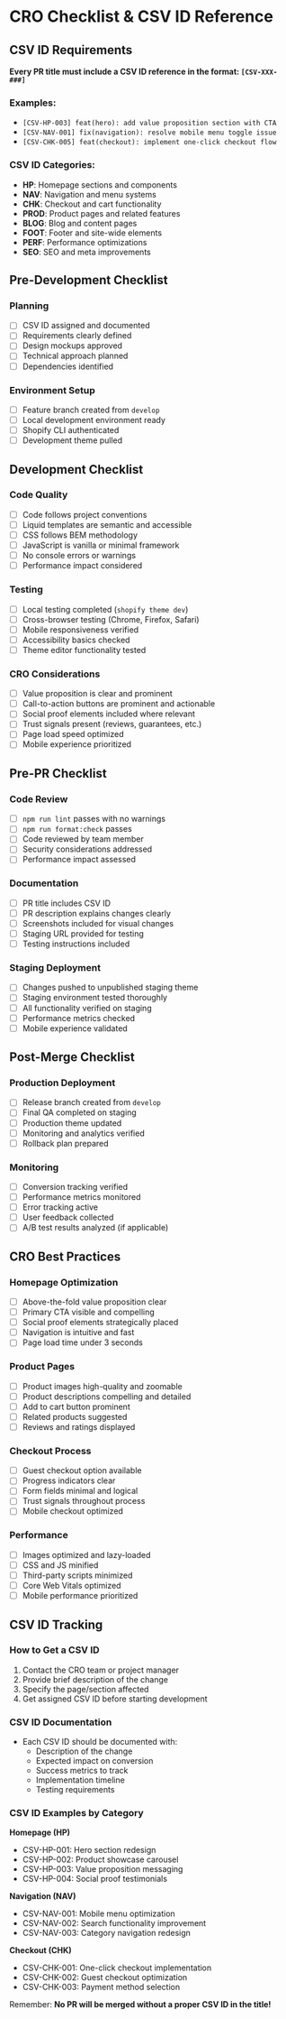 # CRO Checklist & CSV ID Reference

## CSV ID Requirements

**Every PR title must include a CSV ID reference in the format: `[CSV-XXX-###]`**

### Examples:
- `[CSV-HP-003] feat(hero): add value proposition section with CTA`
- `[CSV-NAV-001] fix(navigation): resolve mobile menu toggle issue`
- `[CSV-CHK-005] feat(checkout): implement one-click checkout flow`

### CSV ID Categories:
- **HP**: Homepage sections and components
- **NAV**: Navigation and menu systems
- **CHK**: Checkout and cart functionality
- **PROD**: Product pages and related features
- **BLOG**: Blog and content pages
- **FOOT**: Footer and site-wide elements
- **PERF**: Performance optimizations
- **SEO**: SEO and meta improvements

## Pre-Development Checklist

### Planning
- [ ] CSV ID assigned and documented
- [ ] Requirements clearly defined
- [ ] Design mockups approved
- [ ] Technical approach planned
- [ ] Dependencies identified

### Environment Setup
- [ ] Feature branch created from `develop`
- [ ] Local development environment ready
- [ ] Shopify CLI authenticated
- [ ] Development theme pulled

## Development Checklist

### Code Quality
- [ ] Code follows project conventions
- [ ] Liquid templates are semantic and accessible
- [ ] CSS follows BEM methodology
- [ ] JavaScript is vanilla or minimal framework
- [ ] No console errors or warnings
- [ ] Performance impact considered

### Testing
- [ ] Local testing completed (`shopify theme dev`)
- [ ] Cross-browser testing (Chrome, Firefox, Safari)
- [ ] Mobile responsiveness verified
- [ ] Accessibility basics checked
- [ ] Theme editor functionality tested

### CRO Considerations
- [ ] Value proposition is clear and prominent
- [ ] Call-to-action buttons are prominent and actionable
- [ ] Social proof elements included where relevant
- [ ] Trust signals present (reviews, guarantees, etc.)
- [ ] Page load speed optimized
- [ ] Mobile experience prioritized

## Pre-PR Checklist

### Code Review
- [ ] `npm run lint` passes with no warnings
- [ ] `npm run format:check` passes
- [ ] Code reviewed by team member
- [ ] Security considerations addressed
- [ ] Performance impact assessed

### Documentation
- [ ] PR title includes CSV ID
- [ ] PR description explains changes clearly
- [ ] Screenshots included for visual changes
- [ ] Staging URL provided for testing
- [ ] Testing instructions included

### Staging Deployment
- [ ] Changes pushed to unpublished staging theme
- [ ] Staging environment tested thoroughly
- [ ] All functionality verified on staging
- [ ] Performance metrics checked
- [ ] Mobile experience validated

## Post-Merge Checklist

### Production Deployment
- [ ] Release branch created from `develop`
- [ ] Final QA completed on staging
- [ ] Production theme updated
- [ ] Monitoring and analytics verified
- [ ] Rollback plan prepared

### Monitoring
- [ ] Conversion tracking verified
- [ ] Performance metrics monitored
- [ ] Error tracking active
- [ ] User feedback collected
- [ ] A/B test results analyzed (if applicable)

## CRO Best Practices

### Homepage Optimization
- [ ] Above-the-fold value proposition clear
- [ ] Primary CTA visible and compelling
- [ ] Social proof elements strategically placed
- [ ] Navigation is intuitive and fast
- [ ] Page load time under 3 seconds

### Product Pages
- [ ] Product images high-quality and zoomable
- [ ] Product descriptions compelling and detailed
- [ ] Add to cart button prominent
- [ ] Related products suggested
- [ ] Reviews and ratings displayed

### Checkout Process
- [ ] Guest checkout option available
- [ ] Progress indicators clear
- [ ] Form fields minimal and logical
- [ ] Trust signals throughout process
- [ ] Mobile checkout optimized

### Performance
- [ ] Images optimized and lazy-loaded
- [ ] CSS and JS minified
- [ ] Third-party scripts minimized
- [ ] Core Web Vitals optimized
- [ ] Mobile performance prioritized

## CSV ID Tracking

### How to Get a CSV ID
1. Contact the CRO team or project manager
2. Provide brief description of the change
3. Specify the page/section affected
4. Get assigned CSV ID before starting development

### CSV ID Documentation
- Each CSV ID should be documented with:
  - Description of the change
  - Expected impact on conversion
  - Success metrics to track
  - Implementation timeline
  - Testing requirements

### CSV ID Examples by Category

**Homepage (HP)**
- CSV-HP-001: Hero section redesign
- CSV-HP-002: Product showcase carousel
- CSV-HP-003: Value proposition messaging
- CSV-HP-004: Social proof testimonials

**Navigation (NAV)**
- CSV-NAV-001: Mobile menu optimization
- CSV-NAV-002: Search functionality improvement
- CSV-NAV-003: Category navigation redesign

**Checkout (CHK)**
- CSV-CHK-001: One-click checkout implementation
- CSV-CHK-002: Guest checkout optimization
- CSV-CHK-003: Payment method selection

Remember: **No PR will be merged without a proper CSV ID in the title!**
